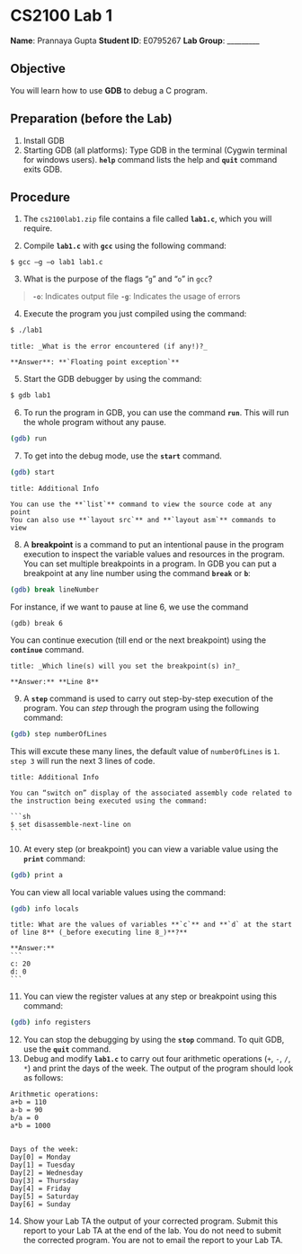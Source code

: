 # CS2100 Lab 1
**Name**: Prannaya Gupta
**Student ID**: E0795267
**Lab Group**: _________

## Objective
You will learn how to use **GDB** to debug a C program.

## Preparation (before the Lab)
1. Install GDB
2. Starting GDB (all platforms): Type GDB in the terminal (Cygwin terminal for windows users). **`help`** command lists the help and **`quit`** command exits GDB.

## Procedure
1. The `cs2100lab1.zip` file contains a file called **`lab1.c`**, which you will require.

2. Compile **`lab1.c`** with **`gcc`** using the following command:

```shell
$ gcc –g –o lab1 lab1.c
```

3. What is the purpose of the flags “`g`” and “`o`” in `gcc`?
> **`-o`**: Indicates output file
> **`-g`**: Indicates the usage of errors

4. Execute the program you just compiled using the command:

```sh
$ ./lab1
```

```ad-question
title: _What is the error encountered (if any!)?_

**Answer**: **`Floating point exception`**
```

5. Start the GDB debugger by using the command:

```sh
$ gdb lab1
```

6. To run the program in GDB, you can use the command **`run`**. This will run the whole program without any pause.

```sh
(gdb) run
```

7. To get into the debug mode, use the **`start`** command.

```sh
(gdb) start
```

```ad-info
title: Additional Info

You can use the **`list`** command to view the source code at any point
You can also use **`layout src`** and **`layout asm`** commands to view
```

8. A **breakpoint** is a command to put an intentional pause in the program execution to inspect the variable values and resources in the program. You can set multiple breakpoints in a program. In GDB you can put a breakpoint at any line number using the command **`break`** or **`b`**:

```sh
(gdb) break lineNumber
```

For instance, if we want to pause at line 6, we use the command

```
(gdb) break 6
```

You can continue execution (till end or the next breakpoint) using the **`continue`** command.
```ad-question
title: _Which line(s) will you set the breakpoint(s) in?_

**Answer:** **Line 8**
```

9. A **`step`** command is used to carry out step-by-step execution of the program. You can _step_ through the program using the following command:

```sh
(gdb) step numberOfLines
```

This will excute these many lines, the default value of `numberOfLines` is `1`. `step 3` will run the next 3 lines of code.
````ad-info
title: Additional Info

You can “switch on” display of the associated assembly code related to the instruction being executed using the command:

```sh
$ set disassemble-next-line on
```
````

10. At every step (or breakpoint) you can view a variable value using the **`print`** command:

```sh
(gdb) print a
```

You can view all local variable values using the command:

```sh
(gdb) info locals
```

````ad-question
title: What are the values of variables **`c`** and **`d` at the start of line 8** (_before executing line 8_)**?**

**Answer:**
```
c: 20
d: 0
```
````

11. You can view the register values at any step or breakpoint using this command:

```sh
(gdb) info registers
```

12. You can stop the debugging by using the **`stop`** command. To quit GDB, use the **`quit`** command.
13. Debug and modify **`lab1.c`** to carry out four arithmetic operations (`+`, `-`, `/`, `*`) and print the days of the week. The output of the program should look as follows:
```
Arithmetic operations:
a+b = 110
a-b = 90
b/a = 0
a*b = 1000


Days of the week:
Day[0] = Monday
Day[1] = Tuesday
Day[2] = Wednesday
Day[3] = Thursday
Day[4] = Friday
Day[5] = Saturday
Day[6] = Sunday
```

14. Show your Lab TA the output of your corrected program. Submit this report to your Lab TA at the end of the lab. You do not need to submit the corrected program. You are not to email the report to your Lab TA.